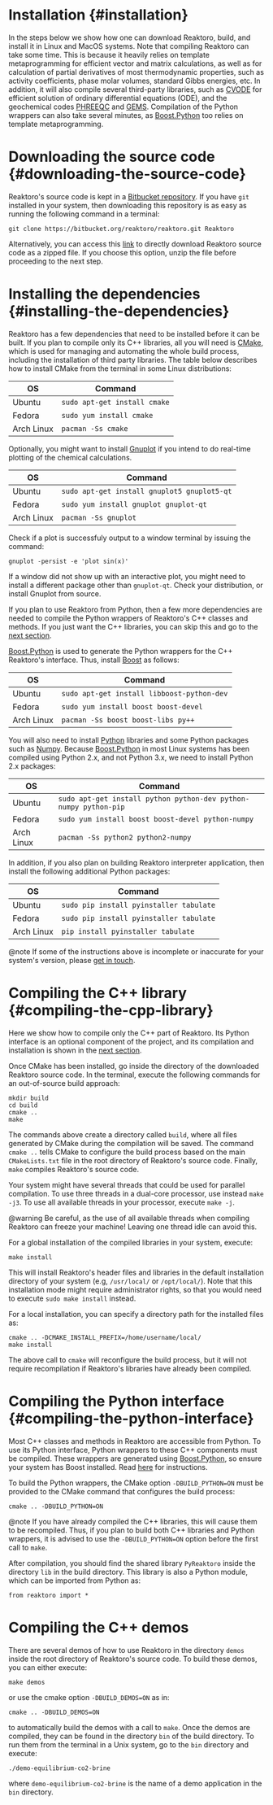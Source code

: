 # Installation {#installation}

In the steps below we show how one can download Reaktoro, build, and install it in Linux and MacOS systems. Note that compiling Reaktoro can take some time. This is because it heavily relies on template metaprogramming for efficient vector and matrix calculations, as well as for calculation of partial derivatives of most thermodynamic properties, such as activity coefficients, phase molar volumes, standard Gibbs energies, etc. In addition, it will also compile several third-party libraries, such as [CVODE](https://computation.llnl.gov/casc/sundials/description/description.html#descr_cvode) for efficient solution of ordinary differential equations (ODE), and the geochemical codes [PHREEQC](http://wwwbrr.cr.usgs.gov/projects/GWC_coupled/phreeqc/) and [GEMS](http://gems.web.psi.ch/). Compilation of the Python wrappers can also take several minutes, as [Boost.Python] too relies on template metaprogramming.

# Downloading the source code {#downloading-the-source-code}
Reaktoro's source code is kept in a [Bitbucket repository](https://bitbucket.org/reaktoro/reaktoro). If you have `git` installed in your system, then downloading this repository is as easy as running the following command in a terminal:

~~~{.txt}
git clone https://bitbucket.org/reaktoro/reaktoro.git Reaktoro
~~~

Alternatively, you can access this [link](https://bitbucket.org/reaktoro/reaktoro/get/master.zip) to directly download Reaktoro source code as a zipped file. If you choose this option, unzip the file before proceeding to the next step.

# Installing the dependencies {#installing-the-dependencies}
Reaktoro has a few dependencies that need to be installed before it can be built. If you plan to compile only its C++ libraries, all you will need is [CMake](https://cmake.org/), which is used for managing and automating the whole build process, including the installation of third party libraries. The table below describes how to install CMake from the terminal in some Linux distributions:

| OS | Command
|----|---------
| Ubuntu | `sudo apt-get install cmake`
| Fedora | `sudo yum install cmake`
| Arch Linux | `pacman -Ss cmake`

Optionally, you might want to install [Gnuplot](http://www.gnuplot.info/) if you intend to do real-time plotting of the chemical calculations.

| OS | Command
|----|---------
| Ubuntu | `sudo apt-get install gnuplot5 gnuplot5-qt`
| Fedora | `sudo yum install gnuplot gnuplot-qt`
| Arch Linux | `pacman -Ss gnuplot`

Check if a plot is successfuly output to a window terminal by issuing the command:

~~~{.txt}
gnuplot -persist -e 'plot sin(x)'
~~~

If a window did not show up with an interactive plot, you might need to install a different package other than `gnuplot-qt`. Check your distribution, or install Gnuplot from source.

If you plan to use Reaktoro from Python, then a few more dependencies are needed to compile the Python wrappers of Reaktoro's C++ classes and methods. If you just want the C++ libraries, you can skip this and go to the [next section](#compiling-the-cpp-library).

[Boost.Python] is used to generate the Python wrappers for the C++ Reaktoro's interface. Thus, install [Boost](http://www.boost.org/) as follows:

| OS | Command
|----|---------
| Ubuntu | `sudo apt-get install libboost-python-dev`
| Fedora | `sudo yum install boost boost-devel`
| Arch Linux | `pacman -Ss boost boost-libs py++`

You will also need to install [Python](https://www.python.org/) libraries and some Python packages such as [Numpy](http://www.numpy.org/). Because [Boost.Python] in most Linux systems has been compiled using Python 2.x, and not Python 3.x, we need to install Python 2.x packages:

| OS | Command
|----|---------
| Ubuntu | `sudo apt-get install python python-dev python-numpy python-pip`
| Fedora | `sudo yum install boost boost-devel python-numpy`
| Arch Linux | `pacman -Ss python2 python2-numpy`

In addition, if you also plan on building Reaktoro interpreter application, then install the following additional Python packages: 

| OS | Command
|----|---------
| Ubuntu | `sudo pip install pyinstaller tabulate`
| Fedora | `sudo pip install pyinstaller tabulate`
| Arch Linux | `pip install pyinstaller tabulate`

@note If some of the instructions above is incomplete or inaccurate for your system's version, please [get in touch](mailto:allan.leal@erdw.ethz.ch).

# Compiling the C++ library {#compiling-the-cpp-library}
Here we show how to compile only the C++ part of Reaktoro. Its Python interface is an optional component of the project, and its compilation and installation is shown in the [next section](#compiling-the-python-interface).

Once CMake has been installed, go inside the directory of the downloaded Reaktoro source code. In the terminal, execute the following commands for an out-of-source build approach:

~~~{.txt}
mkdir build
cd build
cmake ..
make
~~~

The commands above create a directory called `build`, where all files generated by CMake during the compilation will be saved. The command `cmake ..` tells CMake to configure the build process based on the main `CMakeLists.txt` file in the root directory of Reaktoro's source code. Finally, `make` compiles Reaktoro's source code.

Your system might have several threads that could be used for parallel compilation. To use three threads in a dual-core processor, use instead `make -j3`. To use all available threads in your processor, execute `make -j`.

@warning Be careful, as the use of all available threads when compiling Reaktoro can freeze your machine! Leaving one thread idle can avoid this.

For a global installation of the compiled libraries in your system, execute:

~~~{.txt}
make install
~~~

This will install Reaktoro's header files and libraries in the default installation directory of your system (e.g, `/usr/local/` or `/opt/local/`). Note that this installation mode might require administrator rights, so that you would need to execute `sudo make install` instead.

For a local installation, you can specify a directory path for the installed files as:

~~~{.txt}
cmake .. -DCMAKE_INSTALL_PREFIX=/home/username/local/
make install
~~~

The above call to `cmake` will reconfigure the build process, but it will not require recompilation if Reaktoro's libraries have already been compiled.

# Compiling the Python interface {#compiling-the-python-interface}
Most C++ classes and methods in Reaktoro are accessible from Python. To use its Python interface, Python wrappers to these C++ components must be compiled. These wrappers are generated using [Boost.Python], so ensure your system has Boost installed. Read [here](#installing-the-dependencies) for instructions.

To build the Python wrappers, the CMake option `-DBUILD_PYTHON=ON` must be provided to the CMake command that configures the build process:

~~~{.txt}
cmake .. -DBUILD_PYTHON=ON
~~~

@note If you have already compiled the C++ libraries, this will cause them to be recompiled. Thus, if you plan to build both C++ libraries and Python wrappers, it is advised to use the `-DBUILD_PYTHON=ON` option before the first call to `make`.

After compilation, you should find the shared library `PyReaktoro` inside the directory `lib` in the build directory. This library is also a Python module, which can be imported from Python as:

~~~{.txt}
from reaktoro import *
~~~

# Compiling the C++ demos
There are several demos of how to use Reaktoro in the directory `demos` inside the root directory of Reaktoro's source code. To build these demos, you can either execute:

~~~{.txt}
make demos
~~~

or use the cmake option `-DBUILD_DEMOS=ON` as in:

~~~{.txt}
cmake .. -DBUILD_DEMOS=ON
~~~

to automatically build the demos with a call to `make`. Once the demos are compiled, they can be found in the directory `bin` of the build directory. To run them from the terminal in a Unix system, go to the `bin` directory and execute:

~~~{.txt}
./demo-equilibrium-co2-brine
~~~

where `demo-equilibrium-co2-brine` is the name of a demo application in the `bin` directory.

[Boost.Python]: http://www.boost.org/doc/libs/1_64_0/libs/python/doc/html/index.html